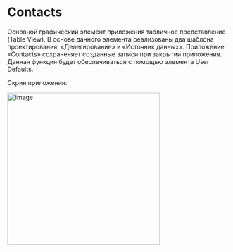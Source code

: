 # Contacts

Основной графический элемент приложения табличное представление (Table View).
В основе данного элемента реализованы два шаблона проектирования: «Делегирование» и «Источник данных».
Приложение «Contacts» сохраненяет созданные записи при закрытии приложения. Данная функция будет обеспечиваться с помощью элемента User Defaults.

Скрин приложения:

<img width="346" alt="image" src="https://user-images.githubusercontent.com/82948283/191338512-a97945db-a2ac-4424-87a5-425cfa94cf81.png">



